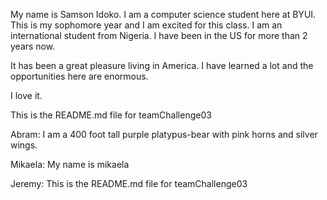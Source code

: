 My name is Samson Idoko. I am a computer science student here at BYUI. This is my sophomore year and I am excited for this class. I am an international student from Nigeria. I have been in the US for more than 2 years now.

It has been a great pleasure living in America. I have learned a lot and the opportunities here are enormous.

I love it.

This is the README.md file for teamChallenge03

Abram: I am a 400 foot tall purple platypus-bear with pink horns and silver wings.

Mikaela: My name is mikaela

Jeremy: This is the README.md file for teamChallenge03

